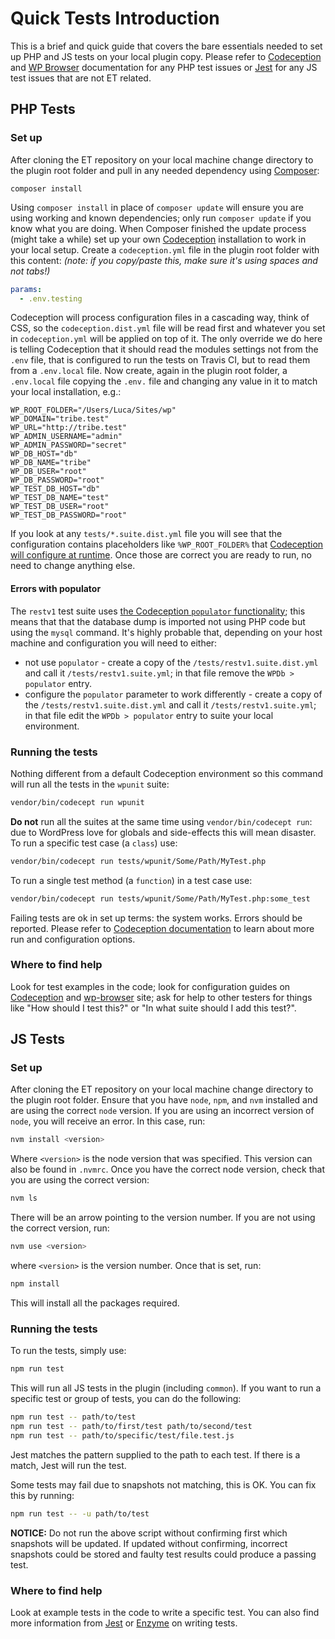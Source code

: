 # Quick Tests Introduction

This is a brief and quick guide that covers the bare essentials needed to set up PHP and JS tests on your local plugin copy.
Please refer to [Codeception](http://codeception.com/docs) and [WP Browser](https://github.com/lucatume/wp-browser) documentation for any PHP test issues or [Jest](https://jestjs.io/docs/en/getting-started) for any JS test issues that are not ET related.

## PHP Tests

### Set up
After cloning the ET repository on your local machine change directory to the plugin root folder and pull in any needed dependency using [Composer](https://getcomposer.org/):

	composer install

Using `composer install` in place of `composer update` will ensure you are using working and known dependencies; only run `composer update` if you know what you are doing.
When Composer finished the update process (might take a while) set up your own [Codeception](http://codeception.com/) installation to work in your local setup.
Create a `codeception.yml` file in the plugin root folder with this content:
_(note: if you copy/paste this, make sure it's using spaces and not tabs!)_

```yaml
params:
  - .env.testing
```

Codeception will process configuration files in a cascading way, think of CSS, so the `codeception.dist.yml` file will be read first and whatever you set in `codeception.yml` will be applied on top of it.
The only override we do here is telling Codeception that it should read the modules settings not from the `.env` file, that is configured to run the tests on Travis CI, but to read them from a `.env.local` file.
Now create, again in the plugin root folder, a `.env.local` file copying the `.env.` file and changing any value in it to match your local installation, e.g.:

```
WP_ROOT_FOLDER="/Users/Luca/Sites/wp"
WP_DOMAIN="tribe.test"
WP_URL="http://tribe.test"
WP_ADMIN_USERNAME="admin"
WP_ADMIN_PASSWORD="secret"
WP_DB_HOST="db"
WP_DB_NAME="tribe"
WP_DB_USER="root"
WP_DB_PASSWORD="root"
WP_TEST_DB_HOST="db"
WP_TEST_DB_NAME="test"
WP_TEST_DB_USER="root"
WP_TEST_DB_PASSWORD="root"
```

If you look at any `tests/*.suite.dist.yml` file you will see that the configuration contains placeholders like `%WP_ROOT_FOLDER%` that [Codeception will configure at runtime](http://codeception.com/docs/06-ModulesAndHelpers#Dynamic-Configuration-With-Parameters).
Once those are correct you are ready to run, no need to change anything else.

#### Errors with populator
The `restv1` test suite uses [the Codeception `populator` functionality](https://codeception.com/docs/modules/Db#Populator); this means that that the database dump is imported not using PHP code but using the `mysql` command.
It's highly probable that, depending on your host machine and configuration you will need to either:
* not use `populator` - create a copy of the `/tests/restv1.suite.dist.yml` and call it `/tests/restv1.suite.yml`; in that file remove the `WPDb > populator` entry.
* configure the `populator` parameter to work differently - create a copy of the `/tests/restv1.suite.dist.yml` and call it `/tests/restv1.suite.yml`; in that file edit the `WPDb > populator` entry to suite your local environment.

### Running the tests
Nothing different from a default Codeception environment so this command will run all the tests in the `wpunit` suite:

```bash
vendor/bin/codecept run wpunit
```

**Do not** run all the suites at the same time using `vendor/bin/codecept run`: due to WordPress love for globals and side-effects this will mean disaster.
To run a specific test case (a `class`) use:

```bash
vendor/bin/codecept run tests/wpunit/Some/Path/MyTest.php
```

To run a single test method (a `function`) in a test case use:

```bash
vendor/bin/codecept run tests/wpunit/Some/Path/MyTest.php:some_test
```

Failing tests are ok in set up terms: the system works. Errors should be reported.
Please refer to [Codeception documentation](http://codeception.com/docs) to learn about more run and configuration options.

### Where to find help
Look for test examples in the code; look for configuration guides on [Codeception](http://codeception.com/ "Codeception - BDD-style PHP testing.") and [wp-browser](https://github.com/lucatume/wp-browser "lucatume/wp-browser · GitHub")  site; ask for help to other testers for things like "How should I test this?" or "In what suite should I add this test?".

## JS Tests

### Set up
After cloning the ET repository on your local machine change directory to the plugin root folder. Ensure that you have `node`, `npm`, and `nvm` installed and are using the correct `node` version. If you are using an incorrect version of `node`, you will receive an error. In this case, run:

```bash
nvm install <version>
```

Where `<version>` is the node version that was specified. This version can also be found in `.nvmrc`. Once you have the correct node version, check that you are using the correct version:

```bash
nvm ls
```

There will be an arrow pointing to the version number. If you are not using the correct version, run:

```bash
nvm use <version>
```

where `<version>` is the version number. Once that is set, run:

```bash
npm install
```

This will install all the packages required.

### Running the tests
To run the tests, simply use:

```bash
npm run test
```

This will run all JS tests in the plugin (including `common`). If you want to run a specific test or group of tests, you can do the following:

```bash
npm run test -- path/to/test
npm run test -- path/to/first/test path/to/second/test
npm run test -- path/to/specific/test/file.test.js
```

Jest matches the pattern supplied to the path to each test. If there is a match, Jest will run the test.

Some tests may fail due to snapshots not matching, this is OK. You can fix this by running:

```bash
npm run test -- -u path/to/test
```

**NOTICE:** Do not run the above script without confirming first which snapshots will be updated. If updated without confirming, incorrect snapshots could be stored and faulty test results could produce a passing test.

### Where to find help
Look at example tests in the code to write a specific test. You can also find more information from [Jest](https://jestjs.io/docs/en/getting-started) or [Enzyme](https://airbnb.io/enzyme/docs/api/) on writing tests.
